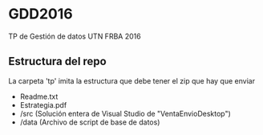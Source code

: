 # GDD2016
TP de Gestión de datos UTN FRBA 2016


## Estructura del repo
La carpeta 'tp' imita la estructura que debe tener el zip que hay que
enviar

* Readme.txt
* Estrategia.pdf
* /src (Solución entera de Visual Studio de "VentaEnvioDesktop")
* /data (Archivo de script de base de datos)
